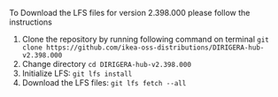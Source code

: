 To Download the LFS files for version 2.398.000 please follow the instructions

1. Clone the repository by running following command on terminal `git clone https://github.com/ikea-oss-distributions/DIRIGERA-hub-v2.398.000`
2. Change directory `cd DIRIGERA-hub-v2.398.000`
3. Initialize LFS: `git lfs install`
4. Download the LFS files: `git lfs fetch --all`
